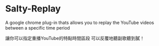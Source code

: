 # Salty-Replay

A google chrome plug-in thats allows you to replay the YouTube videos between a specific time period

讓你可以指定重播YouTube的特點時間區段
可以反覆地聽副歌聽到膩！